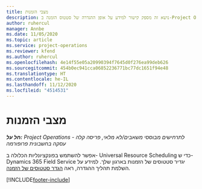 ```yaml
---
title: מצבי הזמנות
description: נושא זה מספק קישור למידע על אופן ההגדרה של סטטוס הזמנה ב-Project Operations.
author: ruhercul
manager: Annbe
ms.date: 11/05/2020
ms.topic: article
ms.service: project-operations
ms.reviewer: kfend
ms.author: ruhercul
ms.openlocfilehash: 4e14f55e05a20990394f7645d0f276ea99deb626
ms.sourcegitcommit: 454b0ec941cca06852236771bc77dc1651f94e48
ms.translationtype: HT
ms.contentlocale: he-IL
ms.lasthandoff: 11/12/2020
ms.locfileid: "4514531"
---
```

# <a name="booking-statuses"></a>מצבי הזמנות

_**חל על:** Project Operations לתרחישים מבוססי משאבים/לא מלאי, פריסה קלה - עסקה בחשבונית פרופורמה_

אפשר להשתמש בפונקציונליות הכלולה ב- Universal Resource Scheduling כדי ש- Dynamics 365 Field Service יגדיר סטטוסים של הזמנות בארגון שלך. למידע על השלמת תהליך ההגדרה, ראה [הגדר סטטוסים של הזמנה](https://docs.microsoft.com/dynamics365/field-service/set-up-booking-statuses).


[!INCLUDE[footer-include](../includes/footer-banner.md)]